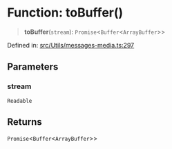 # Function: toBuffer()

> **toBuffer**(`stream`): `Promise`\<`Buffer`\<`ArrayBuffer`\>\>

Defined in: [src/Utils/messages-media.ts:297](https://github.com/Fokusdotid/bail/blob/8b525f9ebcc20cb9acd0f880b6ad58976e38b117/src/Utils/messages-media.ts#L297)

## Parameters

### stream

`Readable`

## Returns

`Promise`\<`Buffer`\<`ArrayBuffer`\>\>
